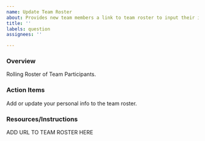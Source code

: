 ```yaml
---
name: Update Team Roster
about: Provides new team members a link to team roster to input their information
title: ''
labels: question
assignees: ''

---
```


### Overview
Rolling Roster of Team Participants.

### Action Items
Add or update your personal info to the team roster.

### Resources/Instructions
ADD URL TO TEAM ROSTER HERE
